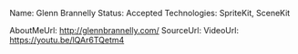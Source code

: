 Name: Glenn Brannelly
Status: Accepted
Technologies: SpriteKit, SceneKit

AboutMeUrl: http://glennbrannelly.com/
SourceUrl: 
VideoUrl: https://youtu.be/lQAr6TQetm4

<!---
EXAMPLE
Name: John Appleseed
Status: Submitted <or> Winner <or> Distinguished <or> Rejected
Technologies: SwiftUI, RealityKit, CoreGraphic

AboutMeUrl: https://linkedin.com/in/johnappleseed
SourceUrl: https://github.com/johnappleseed/wwdc2025
VideoUrl: https://youtu.be/ABCDE123456
-->

